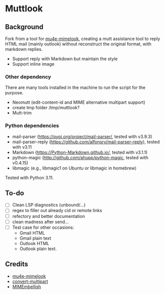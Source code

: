 # Muttlook

## Background

Fork from a tool for [mu4e-mimelook](https://github.com/tausen/mu4e-mimelook), creating a mutt assistance tool to reply HTML mail (mainly outlook) without reconstruct the original format, with markdown replies.

- Support reply with Markdown but maintain the style
- Support inline image

### Other dependency

There are many tools installed in the machine to run the script for the purpose.

- Neomutt (edit-content-id and MIME alternative multipart support)
- create tmp folder /tmp/muttlook?
- Mutt-trim

### Python dependencies

- mail-parser (<https://pypi.org/project/mail-parser/>, tested with v3.9.3)
- mail-parser-reply (https://github.com/alfonsrv/mail-parser-reply), tested with v3.11
- Markdown (<https://Python-Markdown.github.io/>, tested with v3.1.1)
- python-magic (<http://github.com/ahupp/python-magic>, tested with v0.4.15)
- libmagic (e.g., libmagic1 on Ubuntu or libmagic in homebrew)

Tested with Python 3.11.

## To-do

- [ ] Clean LSP diagnostics (unbound/…)
- [ ] regex to filler out already cid or remote links
- [ ] refectory and better documentation
- [ ] clean madness after send…
- [ ] Test case for other occasions:
    - Gmail HTML
    - Gmail plain text
    - Outlook HTML  
    - Outlook plain text.

## Credits

- [mu4e-mimelook](https://github.com/tausen/mu4e-mimelook)
- [convert-multipart](https://git.jonathanh.co.uk/jab2870/Dotfiles/src/commit/08af357f4445e40e98c715faab6bb3b075ec8afa/bin/.bin/emails/convert-multipart)
- [MIMEmbellish](https://gist.github.com/oblitum/6eeffaebd9a4744e762e49e6eb19d189#file-mimembellish)
